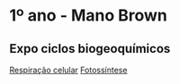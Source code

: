 # 1º ano - Mano Brown
## Expo ciclos biogeoquímicos

[Respiração celular](respira/)
[Fotossíntese](fotossin/)

